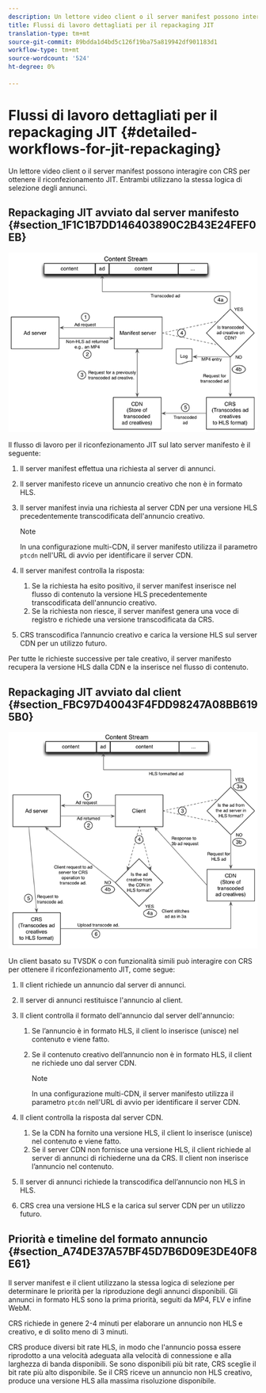 ```yaml
---
description: Un lettore video client o il server manifest possono interagire con CRS per ottenere il riconfezionamento JIT. Entrambi utilizzano la stessa logica di selezione degli annunci.
title: Flussi di lavoro dettagliati per il repackaging JIT
translation-type: tm+mt
source-git-commit: 89bdda1d4bd5c126f19ba75a819942df901183d1
workflow-type: tm+mt
source-wordcount: '524'
ht-degree: 0%

---
```



# Flussi di lavoro dettagliati per il repackaging JIT {#detailed-workflows-for-jit-repackaging}

Un lettore video client o il server manifest possono interagire con CRS per ottenere il riconfezionamento JIT. Entrambi utilizzano la stessa logica di selezione degli annunci.

## Repackaging JIT avviato dal server manifesto {#section_1F1C1B7DD146403890C2B43E24FEF0EB}

![](assets/ssai_JIT-workflow_web.png)

Il flusso di lavoro per il riconfezionamento JIT sul lato server manifesto è il seguente:

1. Il server manifest effettua una richiesta al server di annunci.
1. Il server manifesto riceve un annuncio creativo che non è in formato HLS.
1. Il server manifest invia una richiesta al server CDN per una versione HLS precedentemente transcodificata dell&#39;annuncio creativo.

   >[!NOTE]
   >
   >In una configurazione multi-CDN, il server manifesto utilizza il parametro `ptcdn` nell&#39;URL di avvio per identificare il server CDN.

1. Il server manifest controlla la risposta:

   1. Se la richiesta ha esito positivo, il server manifest inserisce nel flusso di contenuto la versione HLS precedentemente transcodificata dell&#39;annuncio creativo.
   1. Se la richiesta non riesce, il server manifest genera una voce di registro e richiede una versione transcodificata da CRS.

1. CRS transcodifica l’annuncio creativo e carica la versione HLS sul server CDN per un utilizzo futuro.

Per tutte le richieste successive per tale creativo, il server manifesto recupera la versione HLS dalla CDN e la inserisce nel flusso di contenuto.

## Repackaging JIT avviato dal client {#section_FBC97D40043F4FDD98247A08BB6195B0}

<!--<a id="fig_hkn_ndt_3z"></a>-->

![](assets/ssai_JIT-workflow_client_web.png)

Un client basato su TVSDK o con funzionalità simili può interagire con CRS per ottenere il riconfezionamento JIT, come segue:

1. Il client richiede un annuncio dal server di annunci.
1. Il server di annunci restituisce l&#39;annuncio al client.
1. Il client controlla il formato dell&#39;annuncio dal server dell&#39;annuncio:

   1. Se l’annuncio è in formato HLS, il client lo inserisce (unisce) nel contenuto e viene fatto.
   1. Se il contenuto creativo dell’annuncio non è in formato HLS, il client ne richiede uno dal server CDN.

      >[!NOTE]
      >
      >In una configurazione multi-CDN, il server manifesto utilizza il parametro `ptcdn` nell&#39;URL di avvio per identificare il server CDN.

1. Il client controlla la risposta dal server CDN.

   1. Se la CDN ha fornito una versione HLS, il client lo inserisce (unisce) nel contenuto e viene fatto.
   1. Se il server CDN non fornisce una versione HLS, il client richiede al server di annunci di richiederne una da CRS. Il client non inserisce l’annuncio nel contenuto.

1. Il server di annunci richiede la transcodifica dell’annuncio non HLS in HLS.
1. CRS crea una versione HLS e la carica sul server CDN per un utilizzo futuro.

## Priorità e timeline del formato annuncio {#section_A74DE37A57BF45D7B6D09E3DE40F8E61}

Il server manifest e il client utilizzano la stessa logica di selezione per determinare le priorità per la riproduzione degli annunci disponibili. Gli annunci in formato HLS sono la prima priorità, seguiti da MP4, FLV e infine WebM.

CRS richiede in genere 2-4 minuti per elaborare un annuncio non HLS e creativo, e di solito meno di 3 minuti.

CRS produce diversi bit rate HLS, in modo che l&#39;annuncio possa essere riprodotto a una velocità adeguata alla velocità di connessione e alla larghezza di banda disponibili. Se sono disponibili più bit rate, CRS sceglie il bit rate più alto disponibile. Se il CRS riceve un annuncio non HLS creativo, produce una versione HLS alla massima risoluzione disponibile.